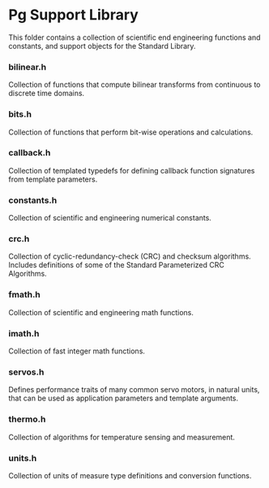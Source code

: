 # Pg Support Library

This folder contains a collection of scientific end engineering functions and constants, and support objects for the Standard Library.

### bilinear.h 
Collection of functions that compute bilinear transforms from continuous to discrete time domains.

### bits.h 
Collection of functions that perform bit-wise operations and calculations.

### callback.h 
Collection of templated typedefs for defining callback function signatures from template parameters.

### constants.h 
Collection of scientific and engineering numerical constants.

### crc.h 
Collection of cyclic-redundancy-check (CRC) and checksum algorithms. Includes definitions of some of the Standard Parameterized CRC Algorithms.

### fmath.h 
Collection of scientific and engineering math functions.

### imath.h 
Collection of fast integer math functions.

### servos.h 
Defines performance traits of many common servo motors, in natural units, that can be used as application parameters and template arguments.

### thermo.h 
Collection of algorithms for temperature sensing and measurement.

### units.h 
Collection of units of measure type definitions and conversion functions.
